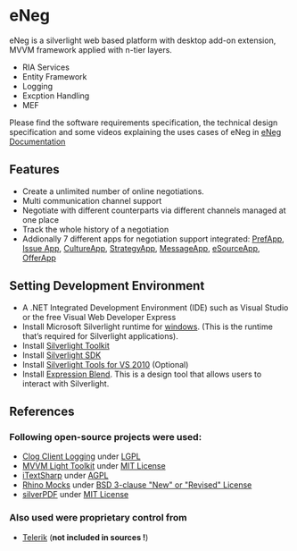 # eNeg

eNeg is a silverlight web based platform with desktop add-on extension, MVVM framework applied with n-tier layers.

* RIA Services
* Entity Framework
* Logging
* Excption Handling
* MEF

Please find the software requirements specification, the technical design specification and some videos explaining the uses cases of eNeg in [eNeg Documentation](https://github.com/ivconsult/eNeg/tree/master/eNeg%20Documentation)

## Features

* Create a unlimited number of online negotiations.
* Multi communication channel support
* Negotiate with different counterparts via different channels managed at one place
* Track the whole history of a negotiation
* Addionally 7 different apps for negotiation support integrated: [PrefApp](https://github.com/ivconsult/eNeg-PrefApp), [Issue App](https://github.com/ivconsult/eNeg-IssueApp), [CultureApp](https://github.com/ivconsult/eNeg-CultureApp), [StrategyApp](https://github.com/ivconsult/eNeg-StrategyApp), [MessageApp](https://github.com/ivconsult/eNeg-MessageApp), [eSourceApp](https://github.com/ivconsult/eNeg-eSourceApp), [OfferApp](https://github.com/ivconsult/eNeg-OfferApp)

## Setting Development Environment

* A .NET Integrated Development Environment (IDE) such as Visual Studio or the free Visual Web Developer Express
* Install Microsoft Silverlight runtime for [windows](https://go.microsoft.com/fwlink/?LinkId=229324). (This is the runtime that’s required for Silverlight applications).
* Install [Silverlight Toolkit](https://silverlight.codeplex.com/releases/view/78435)
* Install [Silverlight SDK](https://www.microsoft.com/en-us/download/details.aspx?id=28359)
* Install [Silverlight Tools for VS 2010](https://www.microsoft.com/en-us/download/details.aspx?id=28358) (Optional)
* Install [Expression Blend](https://www.microsoft.com/en-eg/download/details.aspx?id=3062). This is a design tool that allows users to interact with Silverlight.

## References
### Following open-source projects were used:
* [Clog Client Logging](http://clog.codeplex.com) under [LGPL](http://clog.codeplex.com/license)
* [MVVM Light Toolkit](http://www.mvvmlight.net) under [MIT License](http://mvvmlight.codeplex.com/license)
* [iTextSharp](https://github.com/itext/itextsharp) under [AGPL](https://github.com/itext/itextsharp/blob/develop/LICENSE.md)
* [Rhino Mocks](https://github.com/ayende/rhino-mocks) under [BSD 3-clause "New" or "Revised" License](https://github.com/ayende/rhino-mocks/blob/master/license.txt)
* [silverPDF](https://silverpdf.codeplex.com/) under [MIT License](https://silverpdf.codeplex.com/license)

### Also used were proprietary control from 
* [Telerik](http://www.telerik.com/products/wpf/overview.aspx) (**not included in sources !**)
